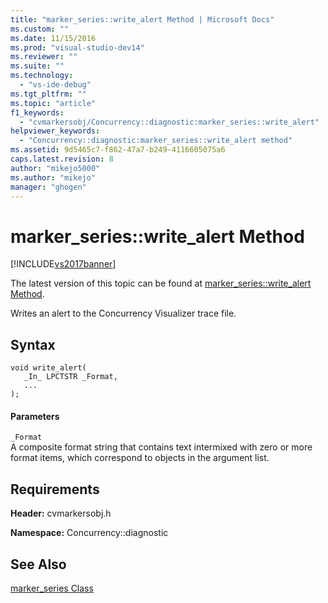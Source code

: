 ```yaml
---
title: "marker_series::write_alert Method | Microsoft Docs"
ms.custom: ""
ms.date: 11/15/2016
ms.prod: "visual-studio-dev14"
ms.reviewer: ""
ms.suite: ""
ms.technology: 
  - "vs-ide-debug"
ms.tgt_pltfrm: ""
ms.topic: "article"
f1_keywords: 
  - "cvmarkersobj/Concurrency::diagnostic:marker_series::write_alert"
helpviewer_keywords: 
  - "Concurrency::diagnostic:marker_series::write_alert method"
ms.assetid: 9d5465c7-f862-47a7-b249-4116605075a6
caps.latest.revision: 8
author: "mikejo5000"
ms.author: "mikejo"
manager: "ghogen"
---
```

# marker_series::write_alert Method
[!INCLUDE[vs2017banner](../includes/vs2017banner.md)]

The latest version of this topic can be found at [marker_series::write_alert Method](https://docs.microsoft.com/visualstudio/profiling/marker-series-write-alert-method).  
  
Writes an alert to the Concurrency Visualizer trace file.  
  
## Syntax  
  
```  
void write_alert(  
   _In_ LPCTSTR _Format,  
   ...  
);  
```  
  
#### Parameters  
 `_Format`  
 A composite format string that contains text intermixed with zero or more format items, which correspond to objects in the argument list.  
  
## Requirements  
 **Header:** cvmarkersobj.h  
  
 **Namespace:** Concurrency::diagnostic  
  
## See Also  
 [marker_series Class](../profiling/marker-series-class.md)



